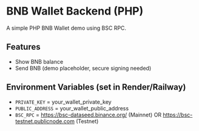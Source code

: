 # BNB Wallet Backend (PHP)

A simple PHP BNB Wallet demo using BSC RPC.

## Features
- Show BNB balance
- Send BNB (demo placeholder, secure signing needed)

## Environment Variables (set in Render/Railway)
- `PRIVATE_KEY` = your_wallet_private_key
- `PUBLIC_ADDRESS` = your_wallet_public_address
- `BSC_RPC` = https://bsc-dataseed.binance.org/  (Mainnet) OR https://bsc-testnet.publicnode.com (Testnet)